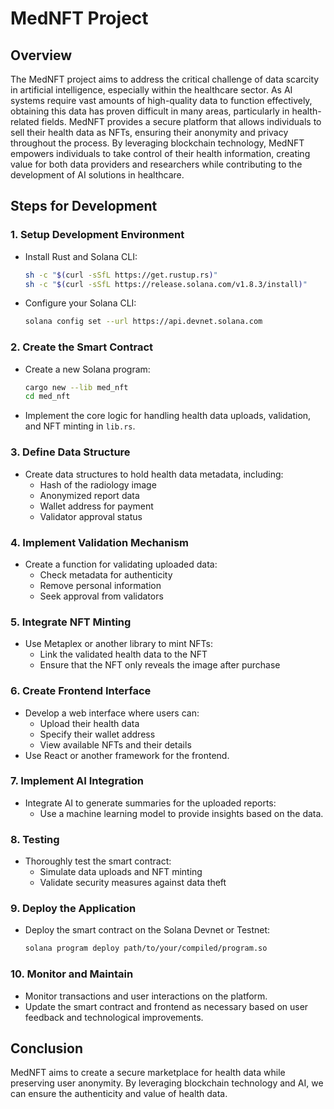 # MedNFT Project

## Overview
The MedNFT project aims to address the critical challenge of data scarcity in artificial intelligence, especially within the healthcare sector. As AI systems require vast amounts of high-quality data to function effectively, obtaining this data has proven difficult in many areas, particularly in health-related fields. MedNFT provides a secure platform that allows individuals to sell their health data as NFTs, ensuring their anonymity and privacy throughout the process. By leveraging blockchain technology, MedNFT empowers individuals to take control of their health information, creating value for both data providers and researchers while contributing to the development of AI solutions in healthcare.

## Steps for Development

### 1. **Setup Development Environment**
   - Install Rust and Solana CLI:
     ```bash
     sh -c "$(curl -sSfL https://get.rustup.rs)"
     sh -c "$(curl -sSfL https://release.solana.com/v1.8.3/install)"
     ```
   - Configure your Solana CLI:
     ```bash
     solana config set --url https://api.devnet.solana.com
     ```

### 2. **Create the Smart Contract**
   - Create a new Solana program:
     ```bash
     cargo new --lib med_nft
     cd med_nft
     ```
   - Implement the core logic for handling health data uploads, validation, and NFT minting in `lib.rs`.

### 3. **Define Data Structure**
   - Create data structures to hold health data metadata, including:
     - Hash of the radiology image
     - Anonymized report data
     - Wallet address for payment
     - Validator approval status

### 4. **Implement Validation Mechanism**
   - Create a function for validating uploaded data:
     - Check metadata for authenticity
     - Remove personal information
     - Seek approval from validators

### 5. **Integrate NFT Minting**
   - Use Metaplex or another library to mint NFTs:
     - Link the validated health data to the NFT
     - Ensure that the NFT only reveals the image after purchase

### 6. **Create Frontend Interface**
   - Develop a web interface where users can:
     - Upload their health data
     - Specify their wallet address
     - View available NFTs and their details
   - Use React or another framework for the frontend.

### 7. **Implement AI Integration**
   - Integrate AI to generate summaries for the uploaded reports:
     - Use a machine learning model to provide insights based on the data.

### 8. **Testing**
   - Thoroughly test the smart contract:
     - Simulate data uploads and NFT minting
     - Validate security measures against data theft

### 9. **Deploy the Application**
   - Deploy the smart contract on the Solana Devnet or Testnet:
     ```bash
     solana program deploy path/to/your/compiled/program.so
     ```

### 10. **Monitor and Maintain**
   - Monitor transactions and user interactions on the platform.
   - Update the smart contract and frontend as necessary based on user feedback and technological improvements.

## Conclusion
MedNFT aims to create a secure marketplace for health data while preserving user anonymity. By leveraging blockchain technology and AI, we can ensure the authenticity and value of health data.

